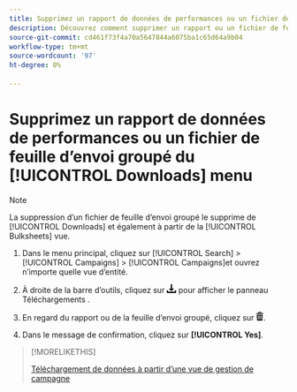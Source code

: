 ```yaml
---
title: Supprimez un rapport de données de performances ou un fichier de feuille d’envoi groupé du [!UICONTROL Downloads] menu
description: Découvrez comment supprimer un rapport ou un fichier de feuille d’envoi groupé que vous avez téléchargé dans une vue de gestion de campagne.
source-git-commit: cd461f73f4a70a5647844a6075ba1c65d64a9b04
workflow-type: tm+mt
source-wordcount: '97'
ht-degree: 0%

---
```


# Supprimez un rapport de données de performances ou un fichier de feuille d’envoi groupé du [!UICONTROL Downloads] menu

>[!NOTE]
>
>La suppression d’un fichier de feuille d’envoi groupé le supprime de [!UICONTROL Downloads] et également à partir de la [!UICONTROL Bulksheets] vue.

1. Dans le menu principal, cliquez sur [!UICONTROL Search] > [!UICONTROL Campaigns] > [!UICONTROL Campaigns]et ouvrez n’importe quelle vue d’entité.

1. À droite de la barre d’outils, cliquez sur ![Téléchargement du rapport](/help/search-social-commerce/assets/download.png "Téléchargement du rapport") pour afficher le panneau Téléchargements .

1. En regard du rapport ou de la feuille d’envoi groupé, cliquez sur ![Supprimer](/help/search-social-commerce/assets/delete.png "Supprimer").

1. Dans le message de confirmation, cliquez sur **[!UICONTROL Yes]**.

>[!MORELIKETHIS]
>
>[Téléchargement de données à partir d’une vue de gestion de campagne](/help/search-social-commerce/common-tasks/navigation-editing-selection/download.md)

